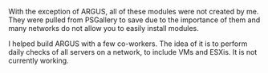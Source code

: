 With the exception of ARGUS, all of these modules were not created by me. They were pulled from PSGallery to save due to the importance of them and many networks do not allow you to easily install modules. 

I helped build ARGUS with a few co-workers. The idea of it is to perform daily checks of all servers on a network, to include VMs and ESXis. It is not currently working.

